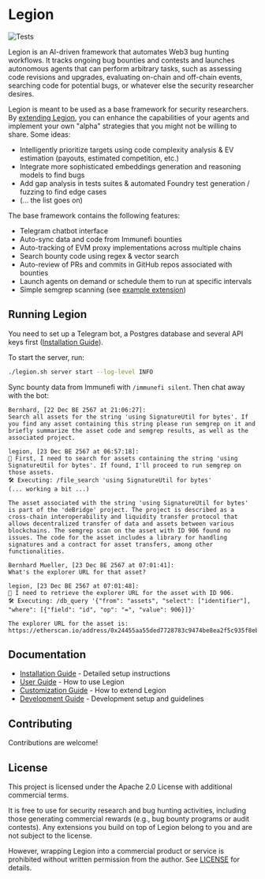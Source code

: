 # Legion

![Tests](https://github.com/muellerberndt/Legion/actions/workflows/tests.yml/badge.svg)

Legion is an AI-driven framework that automates Web3 bug hunting workflows. It tracks ongoing bug bounties and contests and launches autonomous agents that can perform arbitrary tasks, such as assessing code revisions and upgrades, evaluating on-chain and off-chain events, searching code for potential bugs, or whatever else the security researcher desires. 

Legion is meant to be used as a base framework for security researchers. By [extending Legion](docs/customization.md), you can enhance the capabilities of your agents and implement your own "alpha" strategies that you might not be willing to share. Some ideas:

- Intelligently prioritize targets using code complexity analysis & EV estimation (payouts, estimated competition, etc.)
- Integrate more sophisticated embeddings generation and reasoning models to find bugs
- Add gap analysis in tests suites & automated Foundry test generation / fuzzing to find edge cases
- (... the list goes on)

The base framework contains the following features:

- Telegram chatbot interface
- Auto-sync data and code from Immunefi bounties
- Auto-tracking of EVM proxy implementations across multiple chains
- Search bounty code using regex & vector search
- Auto-review of PRs and commits in GitHub repos associated with bounties
- Launch agents on demand or schedule them to run at specific intervals
- Simple semgrep scanning (see [example extension](extensions/examples/simple_semgrep.py))

## Running Legion

You need to set up a Telegram bot, a Postgres database and several API keys first ([Installation Guide](docs/installation.md)).

To start the server, run:

```bash
./legion.sh server start --log-level INFO
```

Sync bounty data from Immunefi with `/immunefi silent`. Then chat away with the bot:

```
Bernhard, [22 Dec BE 2567 at 21:06:27]:
Search all assets for the string 'using SignatureUtil for bytes'. If you find any asset containing this string please run semgrep on it and briefly summarize the asset code and semgrep results, as well as the associated project.

legion, [23 Dec BE 2567 at 06:57:18]:
🤔 First, I need to search for assets containing the string 'using SignatureUtil for bytes'. If found, I'll proceed to run semgrep on those assets.
🛠️ Executing: /file_search 'using SignatureUtil for bytes'
(... working a bit ...)

The asset associated with the string 'using SignatureUtil for bytes' is part of the 'deBridge' project. The project is described as a cross-chain interoperability and liquidity transfer protocol that allows decentralized transfer of data and assets between various blockchains. The semgrep scan on the asset with ID 906 found no issues. The code for the asset includes a library for handling signatures and a contract for asset transfers, among other functionalities.

Bernhard Mueller, [23 Dec BE 2567 at 07:01:41]:
What's the explorer URL for that asset?

legion, [23 Dec BE 2567 at 07:01:48]:
🤔 I need to retrieve the explorer URL for the asset with ID 906.
🛠️ Executing: /db_query '{"from": "assets", "select": ["identifier"], "where": [{"field": "id", "op": "=", "value": 906}]}'

The explorer URL for the asset is: https://etherscan.io/address/0x24455aa55ded7728783c9474be8ea2f5c935f8eb
```

## Documentation

- [Installation Guide](docs/installation.md) - Detailed setup instructions
- [User Guide](docs/user_guide.md) - How to use Legion
- [Customization Guide](docs/customization.md) - How to extend Legion
- [Development Guide](docs/development.md) - Development setup and guidelines

## Contributing

Contributions are welcome!

## License

This project is licensed under the Apache 2.0 License with additional commercial terms. 

It is free to use for security research and bug hunting activities, including those generating commercial rewards (e.g., bug bounty programs or audit contests). Any extensions you build on top of Legion belong to you and are not subject to the license.

However, wrapping Legion into a commercial product or service is prohibited without written permission from the author. See [LICENSE](LICENSE.txt) for details.
 
